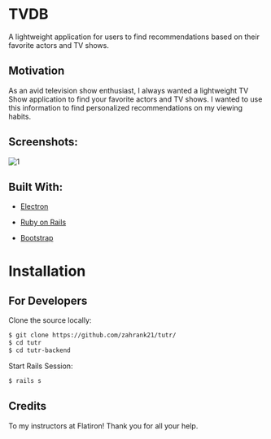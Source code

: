 # TVDB

A lightweight application for users to find recommendations based on their favorite actors and TV shows. 

## Motivation

As an avid television show enthusiast, I always wanted a lightweight TV Show application to find your favorite actors and TV shows. I wanted to use this information to find personalized recommendations on my viewing habits. 

## Screenshots:

![1](https://i.imgur.com/gmek7Hx.jpg)


## Built With:

- [Electron](https://electron.atom.io)

- [Ruby on Rails](https://rubyonrails.org/)

- [Bootstrap](https://getbootstrap.com/)


# Installation

## For Developers 
Clone the source locally:

```sh
$ git clone https://github.com/zahrank21/tutr/
$ cd tutr
$ cd tutr-backend
```
Start Rails Session:

```sh
$ rails s
```
## Credits

To my instructors at Flatiron! Thank you for all your help.


